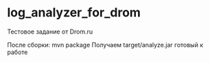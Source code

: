 # log_analyzer_for_drom

Тестовое задание от Drom.ru

После сборки: mvn package
Получаем target/analyze.jar готовый к работе
